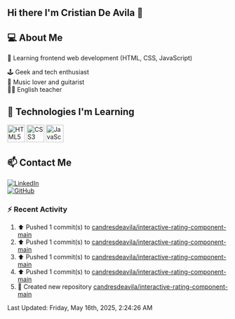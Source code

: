 ## Hi there I'm Cristian De Avila 👋

## 💻 About Me  
🎯 Learning frontend web development (HTML, CSS, JavaScript) 

🕹️ Geek and tech enthusiast   
🎸 Music lover and guitarist  
🧑‍🏫 English teacher  

## 🚀 Technologies I'm Learning  
<p align="left">
  <img src="https://cdn.jsdelivr.net/gh/devicons/devicon/icons/html5/html5-original.svg" alt="HTML5" width="40" height="40"/>
  <img src="https://cdn.jsdelivr.net/gh/devicons/devicon/icons/css3/css3-original.svg" alt="CSS3" width="40" height="40"/>
  <img src="https://cdn.jsdelivr.net/gh/devicons/devicon/icons/javascript/javascript-original.svg" alt="JavaScript" width="40" height="40"/>
</p>

## 📫 Contact Me  
[![LinkedIn](https://img.shields.io/badge/LinkedIn-0077B5?style=for-the-badge&logo=linkedin&logoColor=white)](https://www.linkedin.com/in/cristiandeavilacd/)  
[![GitHub](https://img.shields.io/badge/GitHub-181717?style=for-the-badge&logo=github&logoColor=white)](https://github.com/candresdeavila)  

### :zap: Recent Activity
<!--RECENT_ACTIVITY:start-->
1. ⬆️ Pushed 1 commit(s) to [candresdeavila/interactive-rating-component-main](https://github.com/candresdeavila/interactive-rating-component-main)<br>
2. ⬆️ Pushed 1 commit(s) to [candresdeavila/interactive-rating-component-main](https://github.com/candresdeavila/interactive-rating-component-main)<br>
3. ⬆️ Pushed 1 commit(s) to [candresdeavila/interactive-rating-component-main](https://github.com/candresdeavila/interactive-rating-component-main)<br>
4. ⬆️ Pushed 1 commit(s) to [candresdeavila/interactive-rating-component-main](https://github.com/candresdeavila/interactive-rating-component-main)<br>
5. 📔 Created new repository [candresdeavila/interactive-rating-component-main](https://github.com/candresdeavila/interactive-rating-component-main)<br>
<!--RECENT_ACTIVITY:end-->
<!--RECENT_ACTIVITY:last_update-->
Last Updated: Friday, May 16th, 2025, 2:24:26 AM
<!--RECENT_ACTIVITY:last_update_end-->
